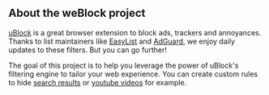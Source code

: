 ## About the weBlock project

[uBlock](https://ublockorigin.com/fr) is a great browser extension to block ads, trackers and annoyances. Thanks to list maintainers like [EasyList](https://easylist.to/) and [AdGuard](https://kb.adguard.com/en/general/adguard-ad-filters), we enjoy daily updates to these filters. But you can go further!

The goal of this project is to help you leverage the power of uBlock's filtering engine to tailor your web experience. You can create custom rules to hide [search results](/filters/search-results) or [youtube videos](/filters/tag/youtube) for example.

